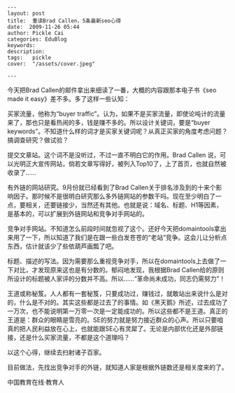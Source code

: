 
    ---
    layout: post  
    title:  重读Brad Callen，5条最新seo心得  
    date:  2009-11-26 05:44  
    author: Pickle Cai  
    categories: EduBlog  
    keywords: 
    description:   
    tags:	pickle   
    cover:  "/assets/cover.jpeg"  

    ---  
    
今天把Brad Callen的邮件拿出来细读了一番，大概的内容跟那本电子书《seo made it easy》差不多。多了这样一些认知：







买家流量，他称为“buyer traffic”。认为，如果不是买家流量，即使论吨计的流量来了，那也只是看热闹的多，钱是赚不多的。所以设计关键词，要是“buyer keywords”。不知道什么样的词才是买家关键词呢？从真正买家的角度考虑问题？搞调查研究？做试验？ 

提交文章站。这个词不是没听过，不过一直不明白它的作用。Brad Callen 说，可以光明正大宣传网站，倘若文章写得好，被列入Top10了，上了首页，也就自然被收录了…… 

有外链的网站研究。9月份就已经看到了Brad Callen关于排名涉及到的十来个影响因子。那时候不是很明白研究那么多外链网站的参数干吗。现在至少明白了一点，要相关，还要链接少，当然还有其他。也就是说：域名、标题、H1等因素，是基本的，可以扩展到外链网站和竞争对手网站的。 

竞争对手网站。不知道怎么前段时间就忽视了这个。还好今天把domaintools拿出来用了一下，所以知道了我们是在跟一些白发苍苍的“老站”竞争。这会儿让分析点东西，估计就该少了些依葫芦画瓢了吧。 

标题、描述的写法。因为需要那么重视竞争对手，所以在domaintools上去做了一下对比，才发现原来这也是有分数的。郁闷地发现，我根据Brad Callen给的原则所设计的标题被人家评的分数并不高。所以……“革命尚未成功，同志仍需努力”！ 

王道或称秘笈。人人都有一套秘笈，只要成功过，赚钱过，就敢站出来说什么是对的，什么是不对的。其实这些都是过去了的事情。如《黑天鹅》所述，过去成功了一万次，也不能说明第一万零一次是一定能成功的。所以这些都不是王道。真正的王道是：群众的眼睛是雪亮的。SE的努力就是努力接近群众的心声。所以只要咱真的把人民利益放在心上，也就能跟SE心有灵犀了。无论是内部优化还是外部链接，还是什么买家流量，不都是这个道理吗？

以这个心得，继续去扫射诸子百家。





目前做法，先找出竞争对手的外链，就知道人家是根据外链数还是相关度来的了。



		    
 中国教育在线·教育人

